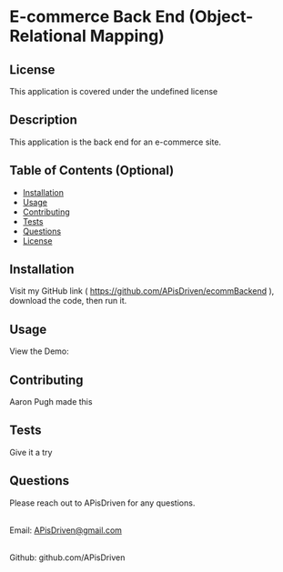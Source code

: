 # E-commerce Back End (Object-Relational Mapping)
  ## License
  This application is covered under the undefined license


  ## Description 
  This application is the back end for an e-commerce site. 
  


## Table of Contents (Optional)

- [Installation](#installation)
- [Usage](#usage)
- [Contributing](#contributing)
- [Tests](#tests)
- [Questions](#questions)
- [License](#license)

## Installation 
Visit my GitHub link ( https://github.com/APisDriven/ecommBackend  ), download the code, then run it.

## Usage 
View the Demo: 

## Contributing 
Aaron Pugh made this

## Tests
Give it a try

## Questions
Please reach out to APisDriven for any questions.

<br> Email: APisDriven@gmail.com </br>

<br> Github: github.com/APisDriven </br>